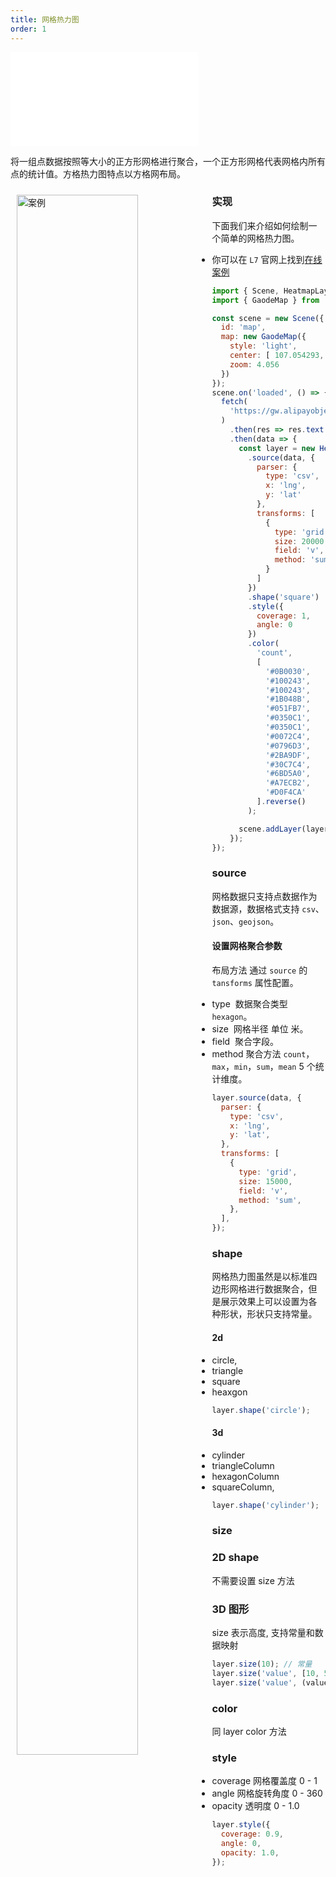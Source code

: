 ```yaml
---
title: 网格热力图
order: 1
---
```

<embed src="@/docs/common/style.md"></embed>

将一组点数据按照等大小的正方形网格进行聚合，一个正方形网格代表网格内所有点的统计值。方格热力图特点以方格网布局。

<div>
  <div style="width:60%;float:left; margin: 10px;">
    <img  width="80%" alt="案例" src='https://gw.alipayobjects.com/mdn/antv_site/afts/img/A*XPBuSIPPgsgAAAAAAAAAAABkARQnAQ'>
  </div>
</div>

### 实现

下面我们来介绍如何绘制一个简单的网格热力图。

- 你可以在 `L7` 官网上找到[在线案例](/examples/heatmap/grid#china)

```javascript
import { Scene, HeatmapLayer } from '@antv/l7';
import { GaodeMap } from '@antv/l7-maps';

const scene = new Scene({
  id: 'map',
  map: new GaodeMap({
    style: 'light',
    center: [ 107.054293, 35.246265 ],
    zoom: 4.056
  })
});
scene.on('loaded', () => {
  fetch(
    'https://gw.alipayobjects.com/os/basement_prod/7359a5e9-3c5e-453f-b207-bc892fb23b84.csv'
  )
    .then(res => res.text())
    .then(data => {
      const layer = new HeatmapLayer({})
        .source(data, {
          parser: {
            type: 'csv',
            x: 'lng',
            y: 'lat'
          },
          transforms: [
            {
              type: 'grid',
              size: 20000,
              field: 'v',
              method: 'sum'
            }
          ]
        })
        .shape('square')
        .style({
          coverage: 1,
          angle: 0
        })
        .color(
          'count',
          [
            '#0B0030',
            '#100243',
            '#100243',
            '#1B048B',
            '#051FB7',
            '#0350C1',
            '#0350C1',
            '#0072C4',
            '#0796D3',
            '#2BA9DF',
            '#30C7C4',
            '#6BD5A0',
            '#A7ECB2',
            '#D0F4CA'
          ].reverse()
        );

      scene.addLayer(layer);
    });
});

```

### source

网格数据只支持点数据作为数据源，数据格式支持 `csv`、`json`、`geojson`。

#### 设置网格聚合参数

布局方法 通过 `source` 的 `tansforms` 属性配置。

- type  数据聚合类型 `hexagon`。
- size  网格半径 单位 米。
- field  聚合字段。
- method 聚合方法 `count`，`max`，`min`，`sum`，`mean` 5 个统计维度。

```javascript
layer.source(data, {
  parser: {
    type: 'csv',
    x: 'lng',
    y: 'lat',
  },
  transforms: [
    {
      type: 'grid',
      size: 15000,
      field: 'v',
      method: 'sum',
    },
  ],
});
```

### shape

网格热力图虽然是以标准四边形网格进行数据聚合，但是展示效果上可以设置为各种形状，形状只支持常量。

#### 2d

- circle,
- triangle
- square
- heaxgon

```javascript
layer.shape('circle');
```

#### 3d

- cylinder
- triangleColumn
- hexagonColumn
- squareColumn,

```javascript
layer.shape('cylinder');
```

### size

### 2D shape

不需要设置 size 方法

### 3D 图形

size 表示高度, 支持常量和数据映射

```javascript
layer.size(10); // 常量
layer.size('value', [10, 50]); // 根据value 字段映射大小
layer.size('value', (value) => {}); // 回调函数设置高度
```

### color

同 layer color 方法

### style

- coverage 网格覆盖度 0 - 1
- angle 网格旋转角度 0 - 360
- opacity 透明度 0 - 1.0

```javascript
layer.style({
  coverage: 0.9,
  angle: 0,
  opacity: 1.0,
});
```